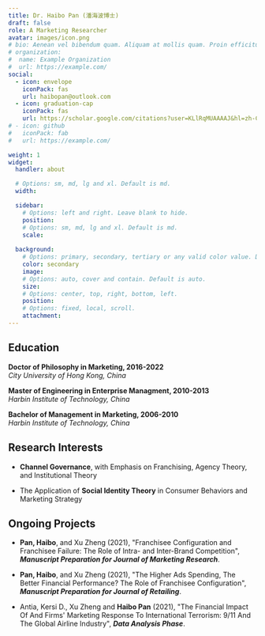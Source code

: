 ```yaml
---
title: Dr. Haibo Pan (潘海波博士)
draft: false
role: A Marketing Researcher
avatar: images/icon.png
# bio: Aenean vel bibendum quam. Aliquam at mollis quam. Proin efficitur.
# organization:
#  name: Example Organization
#  url: https://example.com/
social:
  - icon: envelope
    iconPack: fas
    url: haibopan@outlook.com
  - icon: graduation-cap
    iconPack: fas
    url: https://scholar.google.com/citations?user=KLlRqMUAAAAJ&hl=zh-CN
# - icon: github
#   iconPack: fab
#   url: https://example.com/

weight: 1
widget:
  handler: about

  # Options: sm, md, lg and xl. Default is md.
  width:

  sidebar:
    # Options: left and right. Leave blank to hide.
    position:
    # Options: sm, md, lg and xl. Default is md.
    scale:
  
  background:
    # Options: primary, secondary, tertiary or any valid color value. Default is primary.
    color: secondary
    image:
    # Options: auto, cover and contain. Default is auto.
    size:
    # Options: center, top, right, bottom, left.
    position:
    # Options: fixed, local, scroll.
    attachment: 
---
```


## Education

**Doctor of Philosophy in Marketing, 2016-2022**\
*City University of Hong Kong, China*

**Master of Engineering in Enterprise Managment, 2010-2013**\
*Harbin Institute of Technology, China*

**Bachelor of Management in Marketing, 2006-2010**\
*Harbin Institute of Technology, China*

## Research Interests

-   **Channel Governance**, with Emphasis on Franchising, Agency Theory, and Institutional Theory

-   The Application of **Social Identity Theory** in Consumer Behaviors and Marketing Strategy

## Ongoing Projects

-   **Pan, Haibo**, and Xu Zheng (2021), "Franchisee Configuration and Franchisee Failure: The Role of Intra- and Inter-Brand Competition", ***Manuscript Preparation for Journal of Marketing Research***. </br>

-   **Pan, Haibo**, and Xu Zheng (2021), "The Higher Ads Spending, The Better Financial Performance? The Role of Franchisee Configuration", ***Manuscript Preparation for Journal of Retailing***. </br>

-   Antia, Kersi D., Xu Zheng and **Haibo Pan** (2021), "The Financial Impact Of And Firms' Marketing Response To International Terrorism: 9/11 And The Global Airline Industry", ***Data Analysis Phase***.
